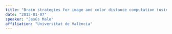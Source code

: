 ```yaml
---
title: "Brain strategies for image and color distance computation (using RBIG)"
date: "2012-01-07"
speaker: "Jesús Malo"
affiliation: "Universitat de València"
---
```

